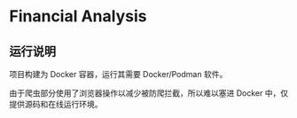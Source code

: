 # Financial Analysis

## 运行说明

项目构建为 Docker 容器，运行其需要 Docker/Podman 软件。

由于爬虫部分使用了浏览器操作以减少被防爬拦截，所以难以塞进 Docker 中，仅提供源码和在线运行环境。



